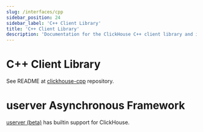 ```yaml
---
slug: /interfaces/cpp
sidebar_position: 24
sidebar_label: 'C++ Client Library'
title: 'C++ Client Library'
description: 'Documentation for the ClickHouse C++ client library and integration with u-server framework'
---
```


# C++ Client Library

See README at [clickhouse-cpp](https://github.com/ClickHouse/clickhouse-cpp) repository.

# userver Asynchronous Framework

[userver (beta)](https://github.com/userver-framework/userver) has builtin support for ClickHouse.
